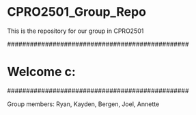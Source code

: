 # CPRO2501_Group_Repo

This is the repository for our group in CPRO2501

################################################

# Welcome c:

################################################

Group members: Ryan, Kayden, Bergen, Joel, Annette
